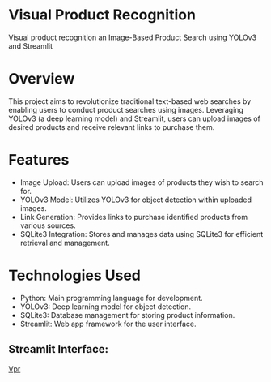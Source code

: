 # Visual Product Recognition
Visual product recognition an Image-Based Product Search using YOLOv3 and Streamlit

# Overview
This project aims to revolutionize traditional text-based web searches by enabling users to conduct product searches using images. Leveraging YOLOv3 (a deep learning model) and Streamlit, users can upload images of desired products and receive relevant links to purchase them.

# Features
- Image Upload: Users can upload images of products they wish to search for.
- YOLOv3 Model: Utilizes YOLOv3 for object detection within uploaded images.
- Link Generation: Provides links to purchase identified products from various sources.
- SQLite3 Integration: Stores and manages data using SQLite3 for efficient retrieval and management.

# Technologies Used
- Python: Main programming language for development.
- YOLOv3: Deep learning model for object detection.
- SQLite3: Database management for storing product information.
- Streamlit: Web app framework for the user interface.

## Streamlit Interface:
[Vpr](Video)


